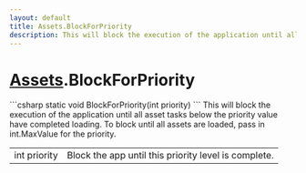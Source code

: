 ```yaml
---
layout: default
title: Assets.BlockForPriority
description: This will block the execution of the application until all asset tasks below the priority value have completed loading. To block until all assets are loaded, pass in int.MaxValue for the priority.
---
```

# [Assets]({{site.url}}/Pages/Reference/Assets.html).BlockForPriority

<div class='signature' markdown='1'>
```csharp
static void BlockForPriority(int priority)
```
This will block the execution of the application until
all asset tasks below the priority value have completed loading.
To block until all assets are loaded, pass in int.MaxValue for the
priority.
</div>

|  |  |
|--|--|
|int priority|Block the app until this priority level is             complete.|




